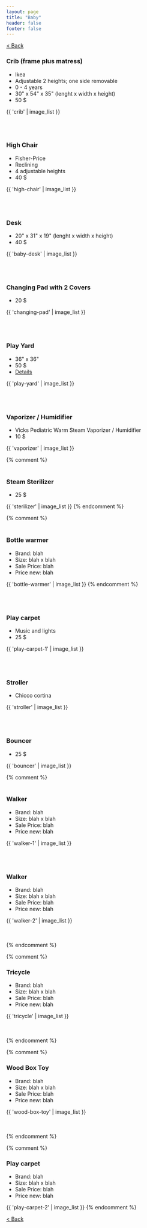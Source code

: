 ```yaml
---
layout: page
title: "Baby"
header: false
footer: false
---
```

<a href="/sale-house-stuff">< Back</a>

<h3>Crib (frame plus matress)</h3>

* Ikea
* Adjustable 2 heights; one side removable
* 0 - 4 years
* 30" x 54" x 35" (lenght x width x height)
* 50 $

{{ 'crib' | image_list }}

<br/>
<br/>

<h3>High Chair</h3>

* Fisher-Price
* Reclining
* 4 adjustable heights
* 40 $

{{ 'high-chair' | image_list }}

<br/>
<br/>

<h3>Desk</h3>

* 20" x 31" x 19" (lenght x width x height)
* 40 $

{{ 'baby-desk' | image_list }}

<br/>
<br/>

<h3>Changing Pad with 2 Covers</h3>

* 20 $

{{ 'changing-pad' | image_list }}

<br/>
<br/>

<h3>Play Yard</h3>

* 36" x 36"
* 50 $
* <a href="http://www.amazon.com/Delta-Childrens-Time-Play-Yard/dp/B00DHKEB14/ref=sr_1_236?s=baby-products&ie=UTF8&qid=1406496210&sr=1-236&keywords=baby+play+yards" target="_blank">Details</a>

{{ 'play-yard' | image_list }}

<br/>
<br/>

<h3>Vaporizer / Humidifier</h3>

* Vicks Pediatric Warm Steam Vaporizer / Humidifier
* 10 $

{{ 'vaporizer' | image_list }}

{% comment %} 
<br/>
<br/>

<h3>Steam Sterilizer</h3>

* 25 $

{{ 'sterilizer' | image_list }}
{% endcomment %}

{% comment %} 
<br/>
<br/>

<h3>Bottle warmer</h3>

* Brand: blah
* Size: blah x blah
* Sale Price: blah
* Price new: blah

{{ 'bottle-warmer' | image_list }}
{% endcomment %}

<br/>
<br/>

<h3>Play carpet</h3>

* Music and lights
* 25 $

{{ 'play-carpet-1' | image_list }}

<br/>
<br/>

<h3>Stroller</h3>

* Chicco cortina

{{ 'stroller' | image_list }}

<br/>
<br/>

<h3>Bouncer</h3>

* 25 $

{{ 'bouncer' | image_list }}

{% comment %} 
<br/>
<br/>

<h3>Walker</h3>

* Brand: blah
* Size: blah x blah
* Sale Price: blah
* Price new: blah

{{ 'walker-1' | image_list }}

<br/>
<br/>

<h3>Walker</h3>

* Brand: blah
* Size: blah x blah
* Sale Price: blah
* Price new: blah

{{ 'walker-2' | image_list }}

<br/>
<br/>
{% endcomment %}

{% comment %} 
<h3>Tricycle</h3>

* Brand: blah
* Size: blah x blah
* Sale Price: blah
* Price new: blah

{{ 'tricycle' | image_list }}

<br/>
<br/>
{% endcomment %}

{% comment %} 
<h3>Wood Box Toy</h3>

* Brand: blah
* Size: blah x blah
* Sale Price: blah
* Price new: blah

{{ 'wood-box-toy' | image_list }}

<br/>
<br/>
{% endcomment %}

{% comment %} 
<h3>Play carpet</h3>

* Brand: blah
* Size: blah x blah
* Sale Price: blah
* Price new: blah

{{ 'play-carpet-2' | image_list }}
{% endcomment %}

<a href="/sale-house-stuff">< Back</a>